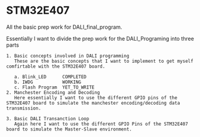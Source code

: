 # STM32E407
All the basic prep work for DALI_final_program. 

Essentially I want to divide the prep work for the DALI_Programing into three parts 
    
    1. Basic concepts involved in DALI programming
       These are the basic concepts that I want to implement to get myself comfirtable with the STM32E407 board.
       
       a. Blink_LED      COMPLETED
       b. IWDG           WORKING  
       c. Flash Program  YET_TO_WRITE
    2. Manchester Encoding and Decoding
       Here essentially I want to use the different GPIO pins of the STM32E407 board to simulate the manchester encoding/decoding data transmission.
       
    3. Basic DALI Transanction Loop
       Again here I want to use the different GPIO Pins of the STM32E407 board to simulate the Master-Slave environment.
